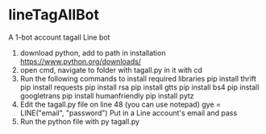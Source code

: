 # lineTagAllBot

A 1-bot account tagall Line bot

1) download python, add to path in installation
	https://www.python.org/downloads/
2) open cmd, navigate to folder with tagall.py in it with cd
3) Run the following commands to install required libraries
	pip install thrift
	pip install requests
	pip install rsa
	pip install gtts
	pip install bs4
	pip install googletrans
	pip install humanfriendly
	pip install pytz
4) Edit the tagall.py file on line 48 (you can use notepad)
	gye = LINE("email", "password")
	Put in a Line account's email and pass
5) Run the python file with py tagall.py

